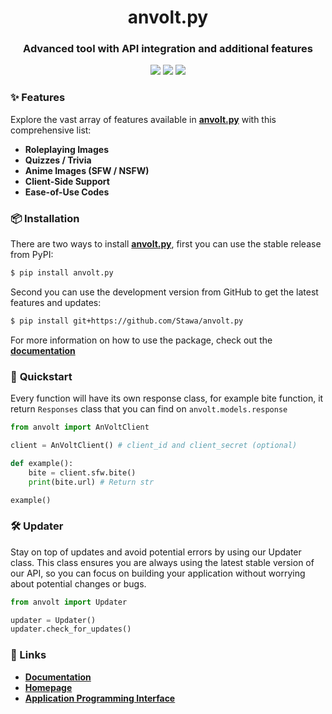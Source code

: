 <h1 align="center">
    anvolt.py
</h1>

<h3 align="center">
    Advanced tool with API integration and additional features
</h2>

<p align="center">
    <a href="https://codeclimate.com/github/Stawa/anvolt.py/maintainability"><img src="https://api.codeclimate.com/v1/badges/780b1926cc1affa10cf4/maintainability" /></a>
    <a href="https://pypi.org/project/anvolt.py"><img src ="https://img.shields.io/pypi/pyversions/anvolt.py"><a>
    <a href="https://github.com/psf/black"><img src ="https://img.shields.io/static/v1?label=code style&message=black&color=black"></a>
</p>

### <span class="emoji">✨</span> Features

Explore the vast array of features available in **[anvolt.py](https://anvolt.vercel.app/api/)** with this comprehensive list:

- **Roleplaying Images**
- **Quizzes / Trivia**
- **Anime Images (SFW / NSFW)**
- **Client-Side Support**
- **Ease-of-Use Codes**

### <span class="emoji">📦</span> Installation

There are two ways to install **[anvolt.py](https://anvolt.vercel.app/api/)**, first you can use the stable release from PyPI:

```bash
$ pip install anvolt.py
```

Second you can use the development version from GitHub to get the latest features and updates:

```bash
$ pip install git+https://github.com/Stawa/anvolt.py
```

For more information on how to use the package, check out the **[documentation](https://anvolt.vercel.app/docs/)**

### <span class="emoji"> 🚀 </span> Quickstart

Every function will have its own response class, for example bite function, it return `Responses` class that you can find on `anvolt.models.response`

```py
from anvolt import AnVoltClient

client = AnVoltClient() # client_id and client_secret (optional)

def example():
    bite = client.sfw.bite()
    print(bite.url) # Return str

example()
```

### <span class="emoji"> 🛠️ </span> Updater

Stay on top of updates and avoid potential errors by using our Updater class. This class ensures you are always using the latest stable version of our API, so you can focus on building your application without worrying about potential changes or bugs.

```py
from anvolt import Updater

updater = Updater()
updater.check_for_updates()
```

### <span class="emoji">🔗</span> Links

- **[Documentation](https://anvolt.vercel.app/api/)**
- **[Homepage](https://github.com/Stawa/anvolt.py)**
- **[Application Programming Interface](https://anvolt.vercel.app/api/)**

